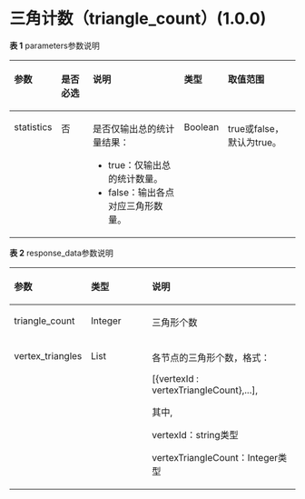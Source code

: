 # 三角计数（triangle\_count）\(1.0.0\)<a name="ges_03_0095"></a>

**表 1**  parameters参数说明

<a name="table111144815198"></a>
<table><thead align="left"><tr id="row19456482196"><th class="cellrowborder" valign="top" width="13.87138713871387%" id="mcps1.2.6.1.1"><p id="p1645348181915"><a name="p1645348181915"></a><a name="p1645348181915"></a>参数</p>
</th>
<th class="cellrowborder" valign="top" width="12.04120412041204%" id="mcps1.2.6.1.2"><p id="p8451948181914"><a name="p8451948181914"></a><a name="p8451948181914"></a>是否必选</p>
</th>
<th class="cellrowborder" valign="top" width="34.49344934493449%" id="mcps1.2.6.1.3"><p id="p1145154851915"><a name="p1145154851915"></a><a name="p1145154851915"></a>说明</p>
</th>
<th class="cellrowborder" valign="top" width="12.04120412041204%" id="mcps1.2.6.1.4"><p id="p64564810191"><a name="p64564810191"></a><a name="p64564810191"></a>类型</p>
</th>
<th class="cellrowborder" valign="top" width="27.552755275527556%" id="mcps1.2.6.1.5"><p id="p54564851917"><a name="p54564851917"></a><a name="p54564851917"></a>取值范围</p>
</th>
</tr>
</thead>
<tbody><tr id="row1845248201910"><td class="cellrowborder" valign="top" width="13.87138713871387%" headers="mcps1.2.6.1.1 "><p id="p1345194801912"><a name="p1345194801912"></a><a name="p1345194801912"></a>statistics</p>
</td>
<td class="cellrowborder" valign="top" width="12.04120412041204%" headers="mcps1.2.6.1.2 "><p id="p11457486199"><a name="p11457486199"></a><a name="p11457486199"></a>否</p>
</td>
<td class="cellrowborder" valign="top" width="34.49344934493449%" headers="mcps1.2.6.1.3 "><p id="p345748111917"><a name="p345748111917"></a><a name="p345748111917"></a>是否仅输出总的统计量结果：</p>
<a name="ul1383201512204"></a><a name="ul1383201512204"></a><ul id="ul1383201512204"><li>true：仅输出总的统计数量。</li><li>false：输出各点对应三角形数量。</li></ul>
</td>
<td class="cellrowborder" valign="top" width="12.04120412041204%" headers="mcps1.2.6.1.4 "><p id="p04514483198"><a name="p04514483198"></a><a name="p04514483198"></a>Boolean</p>
</td>
<td class="cellrowborder" valign="top" width="27.552755275527556%" headers="mcps1.2.6.1.5 "><p id="p045184816199"><a name="p045184816199"></a><a name="p045184816199"></a>true或false，默认为true。</p>
</td>
</tr>
</tbody>
</table>

**表 2**  response\_data参数说明

<a name="table1094413119474"></a>
<table><thead align="left"><tr id="row169447312472"><th class="cellrowborder" valign="top" width="20.69%" id="mcps1.2.4.1.1"><p id="p10944153154715"><a name="p10944153154715"></a><a name="p10944153154715"></a>参数</p>
</th>
<th class="cellrowborder" valign="top" width="23.79%" id="mcps1.2.4.1.2"><p id="p10944531134719"><a name="p10944531134719"></a><a name="p10944531134719"></a>类型</p>
</th>
<th class="cellrowborder" valign="top" width="55.52%" id="mcps1.2.4.1.3"><p id="p109447317478"><a name="p109447317478"></a><a name="p109447317478"></a>说明</p>
</th>
</tr>
</thead>
<tbody><tr id="row11559174543719"><td class="cellrowborder" valign="top" width="20.69%" headers="mcps1.2.4.1.1 "><p id="p1155916459378"><a name="p1155916459378"></a><a name="p1155916459378"></a>triangle_count</p>
</td>
<td class="cellrowborder" valign="top" width="23.79%" headers="mcps1.2.4.1.2 "><p id="p555944543714"><a name="p555944543714"></a><a name="p555944543714"></a>Integer</p>
</td>
<td class="cellrowborder" valign="top" width="55.52%" headers="mcps1.2.4.1.3 "><p id="p05591458371"><a name="p05591458371"></a><a name="p05591458371"></a>三角形个数</p>
</td>
</tr>
<tr id="row2051122720229"><td class="cellrowborder" valign="top" width="20.69%" headers="mcps1.2.4.1.1 "><p id="p034212166375"><a name="p034212166375"></a><a name="p034212166375"></a>vertex_triangles</p>
</td>
<td class="cellrowborder" valign="top" width="23.79%" headers="mcps1.2.4.1.2 "><p id="p63428161375"><a name="p63428161375"></a><a name="p63428161375"></a>List</p>
</td>
<td class="cellrowborder" valign="top" width="55.52%" headers="mcps1.2.4.1.3 "><p id="p193421716103717"><a name="p193421716103717"></a><a name="p193421716103717"></a>各节点的三角形个数，格式：</p>
<p id="p2034214164372"><a name="p2034214164372"></a><a name="p2034214164372"></a>[{vertexId : vertexTriangleCount},...],</p>
<p id="p1034271615372"><a name="p1034271615372"></a><a name="p1034271615372"></a>其中,</p>
<p id="p834251603719"><a name="p834251603719"></a><a name="p834251603719"></a>vertexId：string类型</p>
<p id="p133421816113710"><a name="p133421816113710"></a><a name="p133421816113710"></a>vertexTriangleCount：Integer类型</p>
</td>
</tr>
</tbody>
</table>

